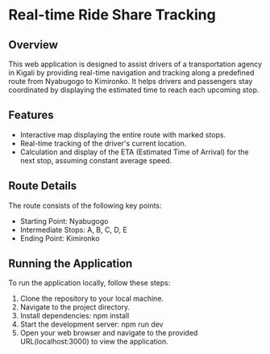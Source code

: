 # Real-time Ride Share Tracking

## Overview
This web application is designed to assist drivers of a transportation agency in Kigali by providing real-time navigation and tracking along a predefined route from Nyabugogo to Kimironko. It helps drivers and passengers stay coordinated by displaying the estimated time to reach each upcoming stop.

## Features
- Interactive map displaying the entire route with marked stops.
- Real-time tracking of the driver's current location.
- Calculation and display of the ETA (Estimated Time of Arrival) for the next stop, assuming constant average speed.

## Route Details
The route consists of the following key points:
- Starting Point: Nyabugogo
- Intermediate Stops: A, B, C, D, E
- Ending Point: Kimironko

## Running the Application
To run the application locally, follow these steps:
1. Clone the repository to your local machine.
2. Navigate to the project directory.
3. Install dependencies: npm install
4. Start the development server: npm run dev
5. Open your web browser and navigate to the provided URL(localhost:3000) to view the application.